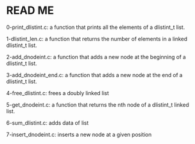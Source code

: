 # READ ME

0-print_dlistint.c: a function that prints all the elements of a dlistint_t list.

1-dlistint_len.c: a function that returns the number of elements in a linked dlistint_t list.

2-add_dnodeint.c: a function that adds a new node at the beginning of a dlistint_t list.

3-add_dnodeint_end.c: a function that adds a new node at the end of a dlistint_t list.

4-free_dlistint.c: frees a doubly linked list

5-get_dnodeint.c: a function that returns the nth node of a dlistint_t linked list.

6-sum_dlistint.c: adds data of list

7-insert_dnodeint.c: inserts a new node at a given position

